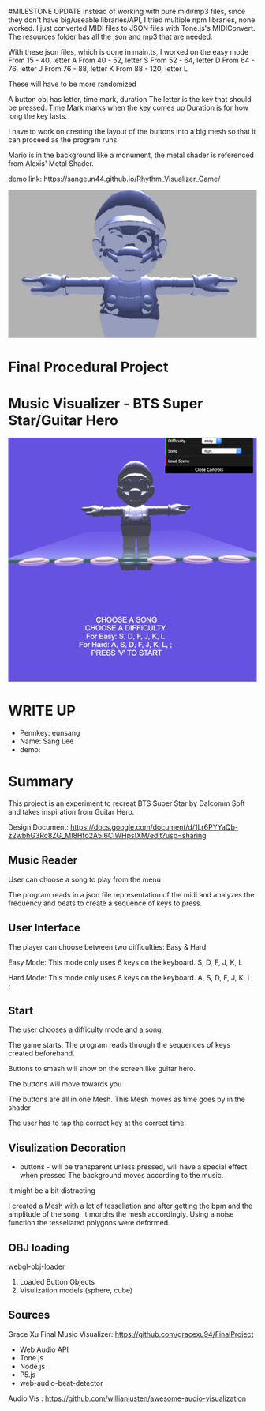 #MILESTONE UPDATE
Instead of working with pure midi/mp3 files, since they don't have big/useable libraries/API, I tried multiple npm libraries, none worked.
I just converted MIDI files to JSON files with Tone.js's MIDIConvert. The resources folder has all the json and mp3 that are needed.

With these json files, which is done in main.ts, I worked on the easy mode
From 15 - 40, letter A
From 40 - 52, letter S
From 52 - 64, letter D
From 64 - 76, letter J
From 76 - 88, letter K
From 88 - 120, letter L

These will have to be more randomized

A button obj has letter, time mark, duration 
The letter is the key that should be pressed. 
Time Mark marks when the key comes up
Duration is for how long the key lasts.

I have to work on creating the layout of the buttons into a big mesh so that it can proceed as the program runs.

Mario is in the background like a monument, the metal shader is referenced from Alexis' Metal Shader.

demo link: https://sangeun44.github.io/Rhythm_Visualizer_Game/

![](1st.png)

# Final Procedural Project  
# Music Visualizer - BTS Super Star/Guitar Hero 
![](gamescreen.png)
# WRITE UP
* Pennkey: eunsang
* Name: Sang Lee
* demo:

# Summary 
This project is an experiment to recreat BTS Super Star by Dalcomm Soft and takes inspiration from Guitar Hero.

Design Document: https://docs.google.com/document/d/1Lr6PYYaQb-z2wbhG3Rc8ZG_MI8Hfo2A5I6ClWHpsIXM/edit?usp=sharing

## Music Reader
User can choose a song to play from the menu

The program reads in a json file representation of the midi and analyzes the frequency and beats to create a sequence of keys to press.

## User Interface
The player can choose between two difficulties: Easy & Hard

Easy Mode: This mode only uses 6 keys on the keyboard. S, D, F, J, K, L

Hard Mode: This mode only uses 8 keys on the keyboard. A, S, D, F, J, K, L, ;

## Start
The user chooses a difficulty mode and a song.

The game starts. The program reads through the sequences of keys created beforehand. 

Buttons to smash will show on the screen like guitar hero. 

The buttons will move towards you. 

The buttons are all in one Mesh. This Mesh moves as time goes by in the shader

The user has to tap the correct key at the correct time. 

## Visulization Decoration
* buttons - will be transparent unless pressed, will have a special effect when pressed
The background moves according to the music.

It might be a bit distracting

I created a Mesh with a lot of tessellation and after getting the bpm and the amplitude of the song, it morphs the mesh accordingly. 
Using a noise function the tessellated polygons were deformed.

## OBJ loading
[webgl-obj-loader](https://www.npmjs.com/package/webgl-obj-loader)

1) Loaded Button Objects
2) Visulization models (sphere, cube)

## Sources
Grace Xu Final Music Visualizer:  https://github.com/gracexu94/FinalProject
* Web Audio API
* Tone.js
* Node.js 
* P5.js
* web-audio-beat-detector

Audio Vis : https://github.com/willianjusten/awesome-audio-visualization



